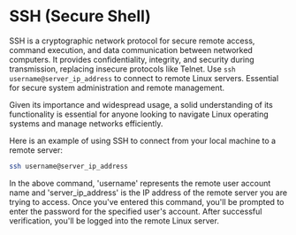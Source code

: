# SSH (Secure Shell)

SSH is a cryptographic network protocol for secure remote access, command execution, and data communication between networked computers. It provides confidentiality, integrity, and security during transmission, replacing insecure protocols like Telnet. Use `ssh username@server_ip_address` to connect to remote Linux servers. Essential for secure system administration and remote management.

Given its importance and widespread usage, a solid understanding of its functionality is essential for anyone looking to navigate Linux operating systems and manage networks efficiently. 

Here is an example of using SSH to connect from your local machine to a remote server:

```bash
ssh username@server_ip_address
```

In the above command, 'username' represents the remote user account name and 'server_ip_address' is the IP address of the remote server you are trying to access. Once you've entered this command, you'll be prompted to enter the password for the specified user's account. After successful verification, you'll be logged into the remote Linux server.
